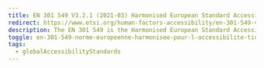```yaml
---
title: EN 301 549 V3.2.1 (2021-03) Harmonised European Standard Accessibility requirements for <abbr title="Information and communication technology">ICT</abbr> products and services
redirect: https://www.etsi.org/human-factors-accessibility/en-301-549-v3-the-harmonized-european-standard-for-ict-accessibility
description: The EN 301 549 is the Harmonised European Standard Accessibility requirements for <abbr title="Information and communication technology">ICT</abbr> products and services, providing a comprehensive framework to ensure that digital technologies are inclusive and accessible to all, including people with disabilities. The standard outlines requirements for a wide range of <abbr title="Information and Communication Technology">ICT</abbr> products and services, including software, hardware, and websites, with the goal of promoting a barrier-free digital environment. It addresses various accessibility aspects, such as perceivability, operability, and understandability, catering to diverse needs like visual, auditory, cognitive, and motor impairments. EN 301 549 serves as a crucial tool for manufacturers, service providers, and public procurement entities, fostering the development and procurement of <abbr title="Information and Communication Technology">ICT</abbr> products that prioritize accessibility, ultimately contributing to a more inclusive and equitable digital society for everyone.
toggle: en-301-549-norme-europeenne-harmonisee-pour-l-accessibilite-tic
tags:
  - globalAccessibilityStandards
---
```

